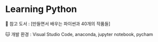 # Learning Python

🐍 참고 도서 : [만들면서 배우는 파이썬과 40개의 작품들] 

🐱 개발 환경 : Visual Studio Code, anaconda, jupyter notebook, pycham
